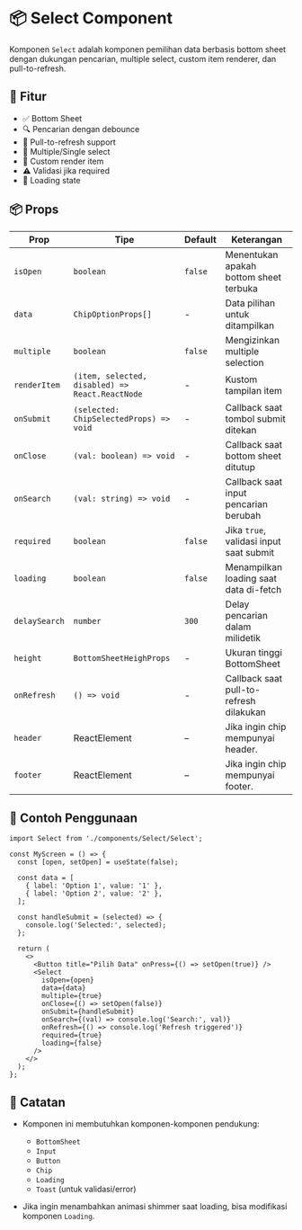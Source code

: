 # 📦 Select Component

Komponen `Select` adalah komponen pemilihan data berbasis bottom sheet dengan dukungan pencarian, multiple select, custom item renderer, dan pull-to-refresh.

## 🚀 Fitur

- ✅ Bottom Sheet
- 🔍 Pencarian dengan debounce
- 🔁 Pull-to-refresh support
- 🔘 Multiple/Single select
- 🎨 Custom render item
- ⚠️ Validasi jika required
- 🔄 Loading state

## 📦 Props

| Prop         | Tipe                                            | Default       | Keterangan |
|--------------|--------------------------------------------------|---------------|------------|
| `isOpen`     | `boolean`                                       | `false`       | Menentukan apakah bottom sheet terbuka |
| `data`       | `ChipOptionProps[]`                             | -             | Data pilihan untuk ditampilkan |
| `multiple`   | `boolean`                                       | `false`       | Mengizinkan multiple selection |
| `renderItem` | `(item, selected, disabled) => React.ReactNode` | -             | Kustom tampilan item |
| `onSubmit`   | `(selected: ChipSelectedProps) => void`         | -             | Callback saat tombol submit ditekan |
| `onClose`    | `(val: boolean) => void`                        | -             | Callback saat bottom sheet ditutup |
| `onSearch`   | `(val: string) => void`                         | -             | Callback saat input pencarian berubah |
| `required`   | `boolean`                                       | `false`       | Jika `true`, validasi input saat submit |
| `loading`    | `boolean`                                       | `false`       | Menampilkan loading saat data di-fetch |
| `delaySearch`| `number`                                        | `300`         | Delay pencarian dalam milidetik |
| `height`     | `BottomSheetHeighProps`                         | -             | Ukuran tinggi BottomSheet |
| `onRefresh`  | `() => void`                                    | -             | Callback saat pull-to-refresh dilakukan |
| `header`     | ReactElement| –              | Jika ingin chip mempunyai header.                          |
| `footer`     | ReactElement| –              | Jika ingin chip mempunyai footer.                          |

## 📌 Contoh Penggunaan

```tsx
import Select from './components/Select/Select';

const MyScreen = () => {
  const [open, setOpen] = useState(false);

  const data = [
    { label: 'Option 1', value: '1' },
    { label: 'Option 2', value: '2' },
  ];

  const handleSubmit = (selected) => {
    console.log('Selected:', selected);
  };

  return (
    <>
      <Button title="Pilih Data" onPress={() => setOpen(true)} />
      <Select
        isOpen={open}
        data={data}
        multiple={true}
        onClose={() => setOpen(false)}
        onSubmit={handleSubmit}
        onSearch={(val) => console.log('Search:', val)}
        onRefresh={() => console.log('Refresh triggered')}
        required={true}
        loading={false}
      />
    </>
  );
};
```

## 🔧 Catatan

- Komponen ini membutuhkan komponen-komponen pendukung:  
  - `BottomSheet`
  - `Input`
  - `Button`
  - `Chip`
  - `Loading`
  - `Toast` (untuk validasi/error)

- Jika ingin menambahkan animasi shimmer saat loading, bisa modifikasi komponen `Loading`.